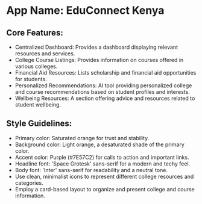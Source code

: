 # **App Name**: EduConnect Kenya

## Core Features:

- Centralized Dashboard: Provides a dashboard displaying relevant resources and services.
- College Course Listings: Provides information on courses offered in various colleges.
- Financial Aid Resources: Lists scholarship and financial aid opportunities for students.
- Personalized Recommendations: AI tool providing personalized college and course recommendations based on student profiles and interests.
- Wellbeing Resources: A section offering advice and resources related to student wellbeing.

## Style Guidelines:

- Primary color: Saturated orange for trust and stability.
- Background color: Light orange, a desaturated shade of the primary color.
- Accent color: Purple (#7E57C2) for calls to action and important links.
- Headline font: 'Space Grotesk' sans-serif for a modern and techy feel.
- Body font: 'Inter' sans-serif for readability and a neutral tone.
- Use clean, minimalist icons to represent different college resources and categories.
- Employ a card-based layout to organize and present college and course information.